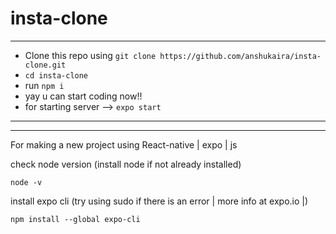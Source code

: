# insta-clone


-----------------------------------------------------------------------------------------------
 - Clone this repo using ``` git clone https://github.com/anshukaira/insta-clone.git ``` 
 - ``` cd insta-clone ```
 - run ``` npm i ```
 - yay u can start coding now!! 
 - for starting server --> ```expo start```
-----------------------------------------------------------------------------------------------
-----------------------------------------------------------------------------------------------


For making a new project using React-native | expo | js

check node version (install node if not already installed)

``` node -v  ```


install expo cli (try using sudo if there is an error | more info at expo.io |)

``` npm install --global expo-cli ```
